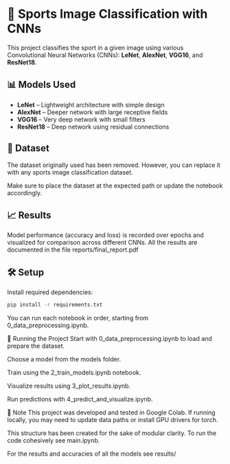 # 🏅 Sports Image Classification with CNNs

This project classifies the sport in a given image using various Convolutional Neural Networks (CNNs): **LeNet**, **AlexNet**, **VGG16**, and **ResNet18**.



## 📊 Models Used

- **LeNet** – Lightweight architecture with simple design
- **AlexNet** – Deeper network with large receptive fields
- **VGG16** – Very deep network with small filters
- **ResNet18** – Deep network using residual connections

## 📁 Dataset

The dataset originally used has been removed. However, you can replace it with any sports image classification dataset.

Make sure to place the dataset at the expected path or update the notebook accordingly.

## 📈 Results

Model performance (accuracy and loss) is recorded over epochs and visualized for comparison across different CNNs. All the results are documented in the file reports/final_report.pdf

## 🛠 Setup

Install required dependencies:

```bash
pip install -r requirements.txt
```

You can run each notebook in order, starting from 0_data_preprocessing.ipynb.

🚀 Running the Project
Start with 0_data_preprocessing.ipynb to load and prepare the dataset.

Choose a model from the models folder.

Train using the 2_train_models.ipynb notebook.

Visualize results using 3_plot_results.ipynb.

Run predictions with 4_predict_and_visualize.ipynb.

📌 Note
This project was developed and tested in Google Colab. If running locally, you may need to update data paths or install GPU drivers for torch. 

This structure has been created for the sake of modular clarity. To run the code cohesively see main.ipynb.

For the results and accuracies of all the models see results/